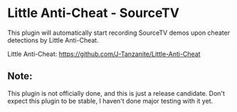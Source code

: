 # Little Anti-Cheat - SourceTV
This plugin will automatically start recording SourceTV demos upon cheater detections by Little Anti-Cheat.

Little Anti-Cheat: https://github.com/J-Tanzanite/Little-Anti-Cheat

## Note:
This plugin is not officially done, and this is just a release candidate.
Don't expect this plugin to be stable, I haven't done major testing with it yet.
